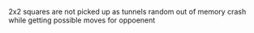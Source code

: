2x2 squares are not picked up as tunnels
random out of memory crash while getting possible moves for oppoenent